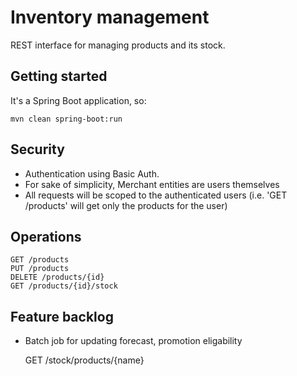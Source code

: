 # Inventory management
REST interface for managing products and its stock.

## Getting started
It's a Spring Boot application, so:

    mvn clean spring-boot:run

## Security

* Authentication using Basic Auth.
* For sake of simplicity, Merchant entities are users themselves
* All requests will be scoped to the authenticated users (i.e. 'GET /products' will get only the products for the user)

## Operations

    GET /products
    PUT /products
    DELETE /products/{id}
    GET /products/{id}/stock

## Feature backlog

* Batch job for updating forecast, promotion eligability

    GET /stock/products/{name}

